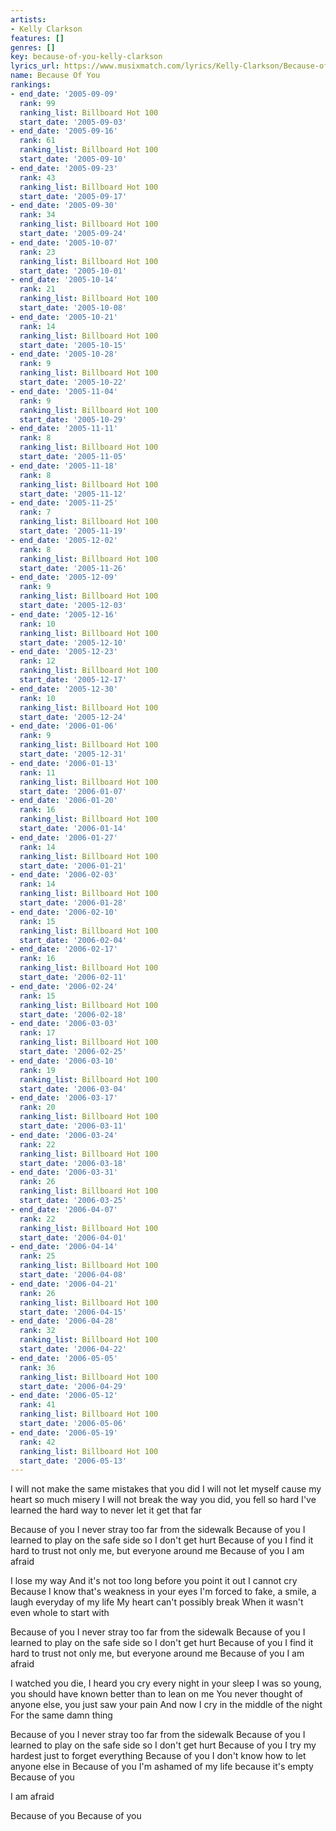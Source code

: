 ```yaml
---
artists:
- Kelly Clarkson
features: []
genres: []
key: because-of-you-kelly-clarkson
lyrics_url: https://www.musixmatch.com/lyrics/Kelly-Clarkson/Because-of-You
name: Because Of You
rankings:
- end_date: '2005-09-09'
  rank: 99
  ranking_list: Billboard Hot 100
  start_date: '2005-09-03'
- end_date: '2005-09-16'
  rank: 61
  ranking_list: Billboard Hot 100
  start_date: '2005-09-10'
- end_date: '2005-09-23'
  rank: 43
  ranking_list: Billboard Hot 100
  start_date: '2005-09-17'
- end_date: '2005-09-30'
  rank: 34
  ranking_list: Billboard Hot 100
  start_date: '2005-09-24'
- end_date: '2005-10-07'
  rank: 23
  ranking_list: Billboard Hot 100
  start_date: '2005-10-01'
- end_date: '2005-10-14'
  rank: 21
  ranking_list: Billboard Hot 100
  start_date: '2005-10-08'
- end_date: '2005-10-21'
  rank: 14
  ranking_list: Billboard Hot 100
  start_date: '2005-10-15'
- end_date: '2005-10-28'
  rank: 9
  ranking_list: Billboard Hot 100
  start_date: '2005-10-22'
- end_date: '2005-11-04'
  rank: 9
  ranking_list: Billboard Hot 100
  start_date: '2005-10-29'
- end_date: '2005-11-11'
  rank: 8
  ranking_list: Billboard Hot 100
  start_date: '2005-11-05'
- end_date: '2005-11-18'
  rank: 8
  ranking_list: Billboard Hot 100
  start_date: '2005-11-12'
- end_date: '2005-11-25'
  rank: 7
  ranking_list: Billboard Hot 100
  start_date: '2005-11-19'
- end_date: '2005-12-02'
  rank: 8
  ranking_list: Billboard Hot 100
  start_date: '2005-11-26'
- end_date: '2005-12-09'
  rank: 9
  ranking_list: Billboard Hot 100
  start_date: '2005-12-03'
- end_date: '2005-12-16'
  rank: 10
  ranking_list: Billboard Hot 100
  start_date: '2005-12-10'
- end_date: '2005-12-23'
  rank: 12
  ranking_list: Billboard Hot 100
  start_date: '2005-12-17'
- end_date: '2005-12-30'
  rank: 10
  ranking_list: Billboard Hot 100
  start_date: '2005-12-24'
- end_date: '2006-01-06'
  rank: 9
  ranking_list: Billboard Hot 100
  start_date: '2005-12-31'
- end_date: '2006-01-13'
  rank: 11
  ranking_list: Billboard Hot 100
  start_date: '2006-01-07'
- end_date: '2006-01-20'
  rank: 16
  ranking_list: Billboard Hot 100
  start_date: '2006-01-14'
- end_date: '2006-01-27'
  rank: 14
  ranking_list: Billboard Hot 100
  start_date: '2006-01-21'
- end_date: '2006-02-03'
  rank: 14
  ranking_list: Billboard Hot 100
  start_date: '2006-01-28'
- end_date: '2006-02-10'
  rank: 15
  ranking_list: Billboard Hot 100
  start_date: '2006-02-04'
- end_date: '2006-02-17'
  rank: 16
  ranking_list: Billboard Hot 100
  start_date: '2006-02-11'
- end_date: '2006-02-24'
  rank: 15
  ranking_list: Billboard Hot 100
  start_date: '2006-02-18'
- end_date: '2006-03-03'
  rank: 17
  ranking_list: Billboard Hot 100
  start_date: '2006-02-25'
- end_date: '2006-03-10'
  rank: 19
  ranking_list: Billboard Hot 100
  start_date: '2006-03-04'
- end_date: '2006-03-17'
  rank: 20
  ranking_list: Billboard Hot 100
  start_date: '2006-03-11'
- end_date: '2006-03-24'
  rank: 22
  ranking_list: Billboard Hot 100
  start_date: '2006-03-18'
- end_date: '2006-03-31'
  rank: 26
  ranking_list: Billboard Hot 100
  start_date: '2006-03-25'
- end_date: '2006-04-07'
  rank: 22
  ranking_list: Billboard Hot 100
  start_date: '2006-04-01'
- end_date: '2006-04-14'
  rank: 25
  ranking_list: Billboard Hot 100
  start_date: '2006-04-08'
- end_date: '2006-04-21'
  rank: 26
  ranking_list: Billboard Hot 100
  start_date: '2006-04-15'
- end_date: '2006-04-28'
  rank: 32
  ranking_list: Billboard Hot 100
  start_date: '2006-04-22'
- end_date: '2006-05-05'
  rank: 36
  ranking_list: Billboard Hot 100
  start_date: '2006-04-29'
- end_date: '2006-05-12'
  rank: 41
  ranking_list: Billboard Hot 100
  start_date: '2006-05-06'
- end_date: '2006-05-19'
  rank: 42
  ranking_list: Billboard Hot 100
  start_date: '2006-05-13'
---
```

I will not make the same mistakes that you did
I will not let myself cause my heart so much misery
I will not break the way you did, you fell so hard
I've learned the hard way to never let it get that far

Because of you
I never stray too far from the sidewalk
Because of you
I learned to play on the safe side so I don't get hurt
Because of you
I find it hard to trust not only me, but everyone around me
Because of you
I am afraid

I lose my way
And it's not too long before you point it out
I cannot cry
Because I know that's weakness in your eyes
I'm forced to fake, a smile, a laugh everyday of my life
My heart can't possibly break
When it wasn't even whole to start with

Because of you
I never stray too far from the sidewalk
Because of you
I learned to play on the safe side so I don't get hurt
Because of you
I find it hard to trust not only me, but everyone around me
Because of you
I am afraid

I watched you die, I heard you cry every night in your sleep
I was so young, you should have known better than to lean on me
You never thought of anyone else, you just saw your pain
And now I cry in the middle of the night
For the same damn thing

Because of you
I never stray too far from the sidewalk
Because of you
I learned to play on the safe side so I don't get hurt
Because of you
I try my hardest just to forget everything
Because of you
I don't know how to let anyone else in
Because of you
I'm ashamed of my life because it's empty
Because of you

I am afraid

Because of you
Because of you
